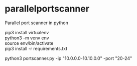 # parallelportscanner
Parallel port scanner in python  
  
  
pip3 install virtualenv  
python3 -m venv env  
source env/bin/activate  
pip3 install -r requirements.txt  
  
   
python3 portscanner.py -ip "10.0.0.0-10.10.0.0" -port "20-24"  
